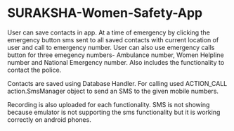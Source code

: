 # SURAKSHA-Women-Safety-App

User can save contacts in app. At a time of emergency by clicking the emergency button sms sent to all saved contacts with current location of user and call to emergency number.
User can also use emergency calls button for three emegency numbers- Ambulance number, Women Helpline number and National Emergency number. Also includes the functionality to contact the police.

Contacts are saved using Database Handler. For calling used ACTION_CALL action.SmsManager object to send an SMS to the given mobile numbers.
 
Recording is also uploaded for each functionality. SMS is not showing because emulator is not supporting the sms functionality but it is working correctly on android phones.
